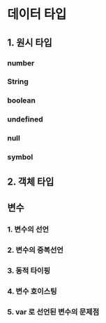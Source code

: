 # 데이터 타입
## 1. 원시 타입
### number
### String
### boolean
### undefined
### null
### symbol

## 2. 객체 타입

## 변수
### 1. 변수의 선언
### 2. 변수의 중복선언
### 3. 동적 타이핑
### 4. 변수 호이스팅
### 5. var 로 선언된 변수의 문제점
